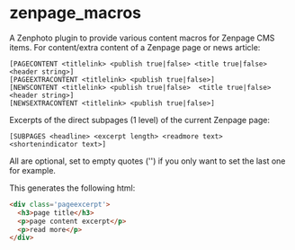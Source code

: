 zenpage_macros
===============

A Zenphoto plugin to provide various content macros for Zenpage CMS items.
For content/extra content of a Zenpage page or news article:

```
[PAGECONTENT <titlelink> <publish true|false> <title true|false> <header string>]
[PAGEEXTRACONTENT <titlelink> <publish true|false>]
[NEWSCONTENT <titlelink> <publish true|false>  <title true|false> <header string>]
[NEWSEXTRACONTENT <titlelink> <publish true|false>]
```

Excerpts of the direct subpages (1 level) of the current Zenpage page:

```
[SUBPAGES <headline> <excerpt length> <readmore text> <shortenindicator text>]
```

All are optional, set to empty quotes ('') if you only want to set the last one for example.

This generates the following html:

```html
<div class='pageexcerpt'>
  <h3>page title</h3>
  <p>page content excerpt</p>
  <p>read more</p>
</div>
```

